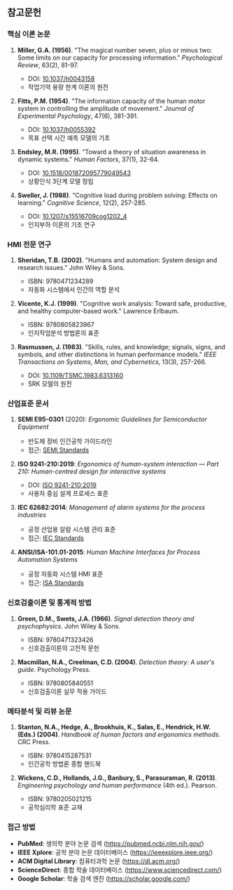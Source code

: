 ## 참고문헌

### 핵심 이론 논문
1. **Miller, G.A. (1956)**. "The magical number seven, plus or minus two: Some limits on our capacity for processing information." *Psychological Review*, 63(2), 81-97.
   - DOI: [10.1037/h0043158](https://doi.org/10.1037/h0043158)
   - 작업기억 용량 한계 이론의 원전

2. **Fitts, P.M. (1954)**. "The information capacity of the human motor system in controlling the amplitude of movement." *Journal of Experimental Psychology*, 47(6), 381-391.
   - DOI: [10.1037/h0055392](https://doi.org/10.1037/h0055392)
   - 목표 선택 시간 예측 모델의 기초

3. **Endsley, M.R. (1995)**. "Toward a theory of situation awareness in dynamic systems." *Human Factors*, 37(1), 32-64.
   - DOI: [10.1518/001872095779049543](https://doi.org/10.1518/001872095779049543)
   - 상황인식 3단계 모델 정립

4. **Sweller, J. (1988)**. "Cognitive load during problem solving: Effects on learning." *Cognitive Science*, 12(2), 257-285.
   - DOI: [10.1207/s15516709cog1202_4](https://doi.org/10.1207/s15516709cog1202_4)
   - 인지부하 이론의 기초 연구

### HMI 전문 연구
1. **Sheridan, T.B. (2002)**. "Humans and automation: System design and research issues." John Wiley & Sons.
   - ISBN: 9780471234289
   - 자동화 시스템에서 인간의 역할 분석

2. **Vicente, K.J. (1999)**. "Cognitive work analysis: Toward safe, productive, and healthy computer-based work." Lawrence Erlbaum.
   - ISBN: 9780805823967
   - 인지작업분석 방법론의 표준

3. **Rasmussen, J. (1983)**. "Skills, rules, and knowledge; signals, signs, and symbols, and other distinctions in human performance models." *IEEE Transactions on Systems, Man, and Cybernetics*, 13(3), 257-266.
   - DOI: [10.1109/TSMC.1983.6313160](https://doi.org/10.1109/TSMC.1983.6313160)
   - SRK 모델의 원전

### 산업표준 문서
1. **SEMI E95-0301** (2020): *Ergonomic Guidelines for Semiconductor Equipment*
   - 반도체 장비 인간공학 가이드라인
   - 접근: [SEMI Standards](https://www.semi.org/en/standards/semi-standards)

2. **ISO 9241-210:2019**: *Ergonomics of human-system interaction — Part 210: Human-centred design for interactive systems*
   - DOI: [ISO 9241-210:2019](https://www.iso.org/standard/77520.html)
   - 사용자 중심 설계 프로세스 표준

3. **IEC 62682:2014**: *Management of alarm systems for the process industries*
   - 공정 산업용 알람 시스템 관리 표준
   - 접근: [IEC Standards](https://webstore.iec.ch/publication/7327)

4. **ANSI/ISA-101.01-2015**: *Human Machine Interfaces for Process Automation Systems*
   - 공정 자동화 시스템 HMI 표준
   - 접근: [ISA Standards](https://www.isa.org/standards)

### 신호검출이론 및 통계적 방법
1. **Green, D.M., Swets, J.A. (1966)**. *Signal detection theory and psychophysics*. John Wiley & Sons.
   - ISBN: 9780471323426
   - 신호검출이론의 고전적 문헌

2. **Macmillan, N.A., Creelman, C.D. (2004)**. *Detection theory: A user's guide*. Psychology Press.
   - ISBN: 9780805840551
   - 신호검출이론 실무 적용 가이드

### 메타분석 및 리뷰 논문
1. **Stanton, N.A., Hedge, A., Brookhuis, K., Salas, E., Hendrick, H.W. (Eds.) (2004)**. *Handbook of human factors and ergonomics methods*. CRC Press.
   - ISBN: 9780415287531
   - 인간공학 방법론 종합 핸드북

2. **Wickens, C.D., Hollands, J.G., Banbury, S., Parasuraman, R. (2013)**. *Engineering psychology and human performance* (4th ed.). Pearson.
   - ISBN: 9780205021215
   - 공학심리학 표준 교재

### 접근 방법
- **PubMed**: 생의학 분야 논문 검색 (https://pubmed.ncbi.nlm.nih.gov/)
- **IEEE Xplore**: 공학 분야 논문 데이터베이스 (https://ieeexplore.ieee.org/)
- **ACM Digital Library**: 컴퓨터과학 논문 (https://dl.acm.org/)
- **ScienceDirect**: 종합 학술 데이터베이스 (https://www.sciencedirect.com/)
- **Google Scholar**: 학술 검색 엔진 (https://scholar.google.com/)
